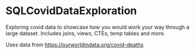 # SQLCovidDataExploration
Exploring covid data to showcase how you would work your way through a large dataset. Includes joins, views, CTEs, temp tables and more.

Uses data from https://ourworldindata.org/covid-deaths
